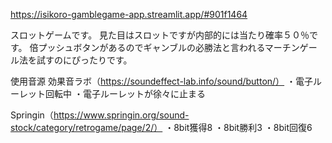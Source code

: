 https://isikoro-gamblegame-app.streamlit.app/#901f1464

スロットゲームです。
見た目はスロットですが内部的には当たり確率５０％です。
倍プッシュボタンがあるのでギャンブルの必勝法と言われるマーチンゲール法を試すのにぴったりです。


使用音源
効果音ラボ（https://soundeffect-lab.info/sound/button/）
・電子ルーレット回転中
・電子ルーレットが徐々に止まる

Springin（https://www.springin.org/sound-stock/category/retrogame/page/2/）
・8bit獲得8
・8bit勝利3
・8bit回復6